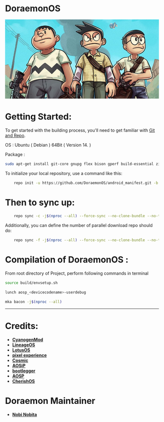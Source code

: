 # DoraemonOS #

<img src="https://raw.githubusercontent.com/DoraemonOS/android_manifest/Quiche/DoraemonOS.jpeg"> 

Getting Started:
===============
To get started with the building process, you'll need to get familiar with [Git and Repo](http://source.android.com/source/using-repo.html).

OS : Ubuntu ( Debian ) 64Bit ( Version 14. )

Package : 
```bash
sudo apt-get install git-core gnupg flex bison gperf build-essential zip curl zlib1g-dev gcc-multilib g++-multilib libc6-dev-i386 lib32ncurses5-dev x11proto-core-dev libx11-dev lib32z-dev libgl1-mesa-dev libxml2-utils xsltproc unzip
```


To initialize your local repository, use a command like this:

```bash
    repo init -u https://github.com/DoraemonOS/android_manifest.git -b Quiche
```

Then to sync up:
================

```bash
    repo sync -c -j$(nproc --all) --force-sync --no-clone-bundle --no-tags
```

Additionally, you can define the number of parallel download repo should do:

```bash
    repo sync -f -j$(nproc --all) --force-sync --no-clone-bundle --no-tags
```

Compilation of DoraemonOS :
====================

From root directory of Project, perform following commands in terminal


```bash
source build/envsetup.sh
```
```bash
lunch aosp_<devicecodename>-userdebug
```
```bash
mka bacon -j$(nproc --all)
```
-----------------------------------------------------------------------------

 Credits:
=======
 * [**CyanogenMod**](https://github.com/Cyanogenmod)
 * [**LineageOS**](https://github.com/LineageOS)
 * [**LotusOS**](https://github.com/Lotus-OS)
 * [**pixel experience**](https://github.com/pixelexperience)
 * [**Cosmic**](https://github.com/Cosmic-OS)
 * [**AOSiP**](https://github.com/aosip)
 * [**bootlegger**](https://github.com/BootleggersROM)
 * [**AOSP**](https://android.googlesource.com)
 * [**CherishOS**](https://github.com/CherishOS)
 
 # Doraemon Maintainer #
 * [**Nobi Nobita**](https://github.com/dopaemon)



